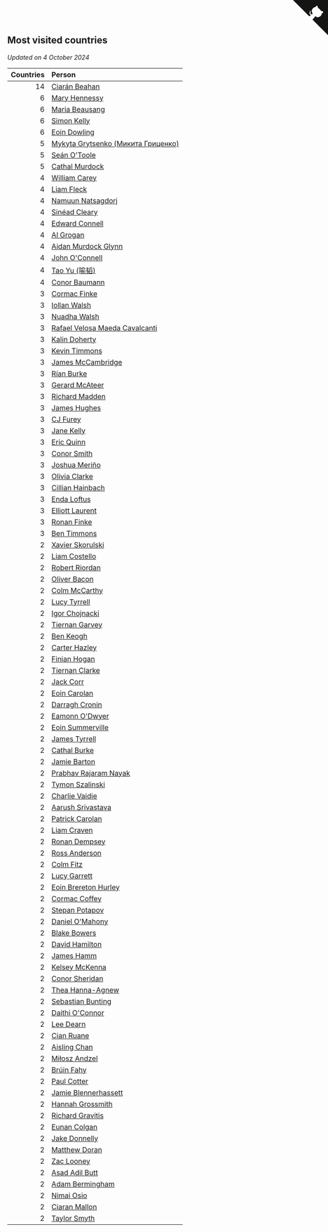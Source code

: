 ## Most visited countries

*Updated on  4 October 2024*

| Countries | Person |
| ---: | :--- |
| 14 | [Ciarán Beahan](https://www.worldcubeassociation.org/persons/2012BEAH01) |
| 6 | [Mary Hennessy](https://www.worldcubeassociation.org/persons/2015HENN02) |
| 6 | [Maria Beausang](https://www.worldcubeassociation.org/persons/2016BEAU03) |
| 6 | [Simon Kelly](https://www.worldcubeassociation.org/persons/2017KELL08) |
| 6 | [Eoin Dowling](https://www.worldcubeassociation.org/persons/2017DOWL01) |
| 5 | [Mykyta Grytsenko (Микита Гриценко)](https://www.worldcubeassociation.org/persons/2018GRYT01) |
| 5 | [Seán O'Toole](https://www.worldcubeassociation.org/persons/2017OTOO03) |
| 5 | [Cathal Murdock](https://www.worldcubeassociation.org/persons/2022MURD01) |
| 4 | [William Carey](https://www.worldcubeassociation.org/persons/2019CARE02) |
| 4 | [Liam Fleck](https://www.worldcubeassociation.org/persons/2023FLEC01) |
| 4 | [Namuun Natsagdorj](https://www.worldcubeassociation.org/persons/2019NATS02) |
| 4 | [Sinéad Cleary](https://www.worldcubeassociation.org/persons/2019CLEA04) |
| 4 | [Edward Connell](https://www.worldcubeassociation.org/persons/2018CONN04) |
| 4 | [Al Grogan](https://www.worldcubeassociation.org/persons/2018GROG01) |
| 4 | [Aidan Murdock Glynn](https://www.worldcubeassociation.org/persons/2022GLYN02) |
| 4 | [John O'Connell](https://www.worldcubeassociation.org/persons/2015OCON03) |
| 4 | [Tao Yu (喻韬)](https://www.worldcubeassociation.org/persons/2012YUTA01) |
| 4 | [Conor Baumann](https://www.worldcubeassociation.org/persons/2009BAUM01) |
| 3 | [Cormac Finke](https://www.worldcubeassociation.org/persons/2021FINK01) |
| 3 | [Iollan Walsh](https://www.worldcubeassociation.org/persons/2021WALS03) |
| 3 | [Nuadha Walsh](https://www.worldcubeassociation.org/persons/2021WALS04) |
| 3 | [Rafael Velosa Maeda Cavalcanti](https://www.worldcubeassociation.org/persons/2023CAVA03) |
| 3 | [Kalin Doherty](https://www.worldcubeassociation.org/persons/2021DOHE02) |
| 3 | [Kevin Timmons](https://www.worldcubeassociation.org/persons/2019TIMM01) |
| 3 | [James McCambridge](https://www.worldcubeassociation.org/persons/2019MCCA09) |
| 3 | [Rían Burke](https://www.worldcubeassociation.org/persons/2019BURK05) |
| 3 | [Gerard McAteer](https://www.worldcubeassociation.org/persons/2016MCAT01) |
| 3 | [Richard Madden](https://www.worldcubeassociation.org/persons/2017MADD04) |
| 3 | [James Hughes](https://www.worldcubeassociation.org/persons/2022HUGH08) |
| 3 | [CJ Furey](https://www.worldcubeassociation.org/persons/2022FURE01) |
| 3 | [Jane Kelly](https://www.worldcubeassociation.org/persons/2023KELL23) |
| 3 | [Eric Quinn](https://www.worldcubeassociation.org/persons/2019QUIN11) |
| 3 | [Conor Smith](https://www.worldcubeassociation.org/persons/2018SMIT37) |
| 3 | [Joshua Meriño](https://www.worldcubeassociation.org/persons/2014MERI01) |
| 3 | [Olivia Clarke](https://www.worldcubeassociation.org/persons/2018CLAR01) |
| 3 | [Cillian Hainbach](https://www.worldcubeassociation.org/persons/2022HAIN04) |
| 3 | [Enda Loftus](https://www.worldcubeassociation.org/persons/2021LOFT01) |
| 3 | [Elliott Laurent](https://www.worldcubeassociation.org/persons/2022LAUR09) |
| 3 | [Ronan Finke](https://www.worldcubeassociation.org/persons/2021FINK02) |
| 3 | [Ben Timmons](https://www.worldcubeassociation.org/persons/2017TIMM01) |
| 2 | [Xavier Skorulski](https://www.worldcubeassociation.org/persons/2019SKOR02) |
| 2 | [Liam Costello](https://www.worldcubeassociation.org/persons/2022COST02) |
| 2 | [Robert Riordan](https://www.worldcubeassociation.org/persons/2016RIOR01) |
| 2 | [Oliver Bacon](https://www.worldcubeassociation.org/persons/2019BACO02) |
| 2 | [Colm McCarthy](https://www.worldcubeassociation.org/persons/2018MCCA02) |
| 2 | [Lucy Tyrrell](https://www.worldcubeassociation.org/persons/2018TYRR01) |
| 2 | [Igor Chojnacki](https://www.worldcubeassociation.org/persons/2022CHOJ02) |
| 2 | [Tiernan Garvey](https://www.worldcubeassociation.org/persons/2022GARV01) |
| 2 | [Ben Keogh](https://www.worldcubeassociation.org/persons/2016KEOG01) |
| 2 | [Carter Hazley](https://www.worldcubeassociation.org/persons/2022HAZL01) |
| 2 | [Finian Hogan](https://www.worldcubeassociation.org/persons/2022HOGA01) |
| 2 | [Tiernan Clarke](https://www.worldcubeassociation.org/persons/2022CLAR31) |
| 2 | [Jack Corr](https://www.worldcubeassociation.org/persons/2022CORR06) |
| 2 | [Eoin Carolan](https://www.worldcubeassociation.org/persons/2016CARO03) |
| 2 | [Darragh Cronin](https://www.worldcubeassociation.org/persons/2022CRON01) |
| 2 | [Eamonn O'Dwyer](https://www.worldcubeassociation.org/persons/2019ODWY02) |
| 2 | [Eoin Summerville](https://www.worldcubeassociation.org/persons/2016SUMM02) |
| 2 | [James Tyrrell](https://www.worldcubeassociation.org/persons/2019TYRR01) |
| 2 | [Cathal Burke](https://www.worldcubeassociation.org/persons/2021BURK03) |
| 2 | [Jamie Barton](https://www.worldcubeassociation.org/persons/2021BART03) |
| 2 | [Prabhav Rajaram Nayak](https://www.worldcubeassociation.org/persons/2019NAYA01) |
| 2 | [Tymon Szalinski](https://www.worldcubeassociation.org/persons/2021SZAL01) |
| 2 | [Charlie Vaidie](https://www.worldcubeassociation.org/persons/2021VAID01) |
| 2 | [Aarush Srivastava](https://www.worldcubeassociation.org/persons/2021SRIV01) |
| 2 | [Patrick Carolan](https://www.worldcubeassociation.org/persons/2017CARO04) |
| 2 | [Liam Craven](https://www.worldcubeassociation.org/persons/2017CRAV01) |
| 2 | [Ronan Dempsey](https://www.worldcubeassociation.org/persons/2017DEMP01) |
| 2 | [Ross Anderson](https://www.worldcubeassociation.org/persons/2022ANDE10) |
| 2 | [Colm Fitz](https://www.worldcubeassociation.org/persons/2017FITZ01) |
| 2 | [Lucy Garrett](https://www.worldcubeassociation.org/persons/2017GARR07) |
| 2 | [Eoin Brereton Hurley](https://www.worldcubeassociation.org/persons/2014HURL01) |
| 2 | [Cormac Coffey](https://www.worldcubeassociation.org/persons/2022COFF01) |
| 2 | [Stepan Potapov](https://www.worldcubeassociation.org/persons/2017POTA04) |
| 2 | [Daniel O'Mahony](https://www.worldcubeassociation.org/persons/2009OMAH01) |
| 2 | [Blake Bowers](https://www.worldcubeassociation.org/persons/2010BOWE01) |
| 2 | [David Hamilton](https://www.worldcubeassociation.org/persons/2011HAMI02) |
| 2 | [James Hamm](https://www.worldcubeassociation.org/persons/2012HAMM01) |
| 2 | [Kelsey McKenna](https://www.worldcubeassociation.org/persons/2012MCKE01) |
| 2 | [Conor Sheridan](https://www.worldcubeassociation.org/persons/2012SHER01) |
| 2 | [Thea Hanna-Agnew](https://www.worldcubeassociation.org/persons/2022HANN08) |
| 2 | [Sebastian Bunting](https://www.worldcubeassociation.org/persons/2022BUNT04) |
| 2 | [Daithi O'Connor](https://www.worldcubeassociation.org/persons/2021OCON01) |
| 2 | [Lee Dearn](https://www.worldcubeassociation.org/persons/2013DEAR01) |
| 2 | [Cian Ruane](https://www.worldcubeassociation.org/persons/2013RUAN01) |
| 2 | [Aisling Chan](https://www.worldcubeassociation.org/persons/2014CHAN05) |
| 2 | [Miłosz Andzel](https://www.worldcubeassociation.org/persons/2022ANDZ01) |
| 2 | [Brúin Fahy](https://www.worldcubeassociation.org/persons/2022FAHY01) |
| 2 | [Paul Cotter](https://www.worldcubeassociation.org/persons/2022COTT06) |
| 2 | [Jamie Blennerhassett](https://www.worldcubeassociation.org/persons/2022BLEN01) |
| 2 | [Hannah Grossmith](https://www.worldcubeassociation.org/persons/2022GROS04) |
| 2 | [Richard Gravitis](https://www.worldcubeassociation.org/persons/2022GRAV01) |
| 2 | [Eunan Colgan](https://www.worldcubeassociation.org/persons/2022COLG02) |
| 2 | [Jake Donnelly](https://www.worldcubeassociation.org/persons/2015DONN01) |
| 2 | [Matthew Doran](https://www.worldcubeassociation.org/persons/2015DORA01) |
| 2 | [Zac Looney](https://www.worldcubeassociation.org/persons/2019LOON02) |
| 2 | [Asad Adil Butt](https://www.worldcubeassociation.org/persons/2019BUTT01) |
| 2 | [Adam Bermingham](https://www.worldcubeassociation.org/persons/2020BERM02) |
| 2 | [Nimai Osio](https://www.worldcubeassociation.org/persons/2019OSIO01) |
| 2 | [Ciaran Mallon](https://www.worldcubeassociation.org/persons/2015MALL01) |
| 2 | [Taylor Smyth](https://www.worldcubeassociation.org/persons/2019SMYT02) |


<a href="https://github.com/simonkellly/wca_statistics_ireland" class="github-corner" aria-label="View source on Github"><svg width="80" height="80" viewBox="0 0 250 250" style="fill:#151513; color:#fff; position: absolute; top: 0; border: 0; right: 0;" aria-hidden="true"><path d="M0,0 L115,115 L130,115 L142,142 L250,250 L250,0 Z"></path><path d="M128.3,109.0 C113.8,99.7 119.0,89.6 119.0,89.6 C122.0,82.7 120.5,78.6 120.5,78.6 C119.2,72.0 123.4,76.3 123.4,76.3 C127.3,80.9 125.5,87.3 125.5,87.3 C122.9,97.6 130.6,101.9 134.4,103.2" fill="currentColor" style="transform-origin: 130px 106px;" class="octo-arm"></path><path d="M115.0,115.0 C114.9,115.1 118.7,116.5 119.8,115.4 L133.7,101.6 C136.9,99.2 139.9,98.4 142.2,98.6 C133.8,88.0 127.5,74.4 143.8,58.0 C148.5,53.4 154.0,51.2 159.7,51.0 C160.3,49.4 163.2,43.6 171.4,40.1 C171.4,40.1 176.1,42.5 178.8,56.2 C183.1,58.6 187.2,61.8 190.9,65.4 C194.5,69.0 197.7,73.2 200.1,77.6 C213.8,80.2 216.3,84.9 216.3,84.9 C212.7,93.1 206.9,96.0 205.4,96.6 C205.1,102.4 203.0,107.8 198.3,112.5 C181.9,128.9 168.3,122.5 157.7,114.1 C157.9,116.9 156.7,120.9 152.7,124.9 L141.0,136.5 C139.8,137.7 141.6,141.9 141.8,141.8 Z" fill="currentColor" class="octo-body"></path></svg></a><style>.github-corner:hover .octo-arm{animation:octocat-wave 560ms ease-in-out}@keyframes octocat-wave{0%,100%{transform:rotate(0)}20%,60%{transform:rotate(-25deg)}40%,80%{transform:rotate(10deg)}}@media (max-width:500px){.github-corner:hover .octo-arm{animation:none}.github-corner .octo-arm{animation:octocat-wave 560ms ease-in-out}}</style>
